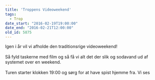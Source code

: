 ```yaml
---
title: 'Troppens Videoweekend'
tags:
  - Trop
date_start: "2016-02-19T19:00:00"
date_end: "2016-02-21T12:00:00"
old_id: 5875
---
```

Igen i år vil vi afholde den traditionsrige videoweekend!<br /><br />Så fyld taskerne med film og så få vi alt det der slik og sodavand ud af systemet over en weekend.<br /><br />Turen starter klokken 19:00 og sørg for at have spist hjemme fra. Vi ses
